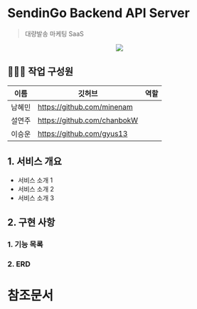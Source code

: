 # SendinGo Backend API Server

> 대량발송 마케팅 SaaS

<div align="center">
  <img src="https://img.shields.io/badge/node-16.17.0-339933?logo=node.js">
</div>

## 👨‍👩‍👧 작업 구성원

| 이름   | 깃허브                      | 역할 |
| ------ | --------------------------- | ---- |
| 남혜민 | https://github.com/minenam  |      |
| 설연주 | https://github.com/chanbokW |      |
| 이승운 | https://github.com/gyus13   |      |

## 1. 서비스 개요

- 서비스 소개 1
- 서비스 소개 2
- 서비스 소개 3

## 2. 구현 사항

### 1. 기능 목록

### 2. ERD

# 참조문서

